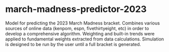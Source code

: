 # march-madness-predictor-2023

Model for predicting the 2023 March Madness bracket.  Combines various sources of online data (kenpom, espn, fivethirtyeight, etc) in order to develop a comprehensive algorithm.  Weighting and built-in trends were applied to fundamental weights extracted from data calculations. Simulation is designed to be run by the user until a full bracket is generated.
